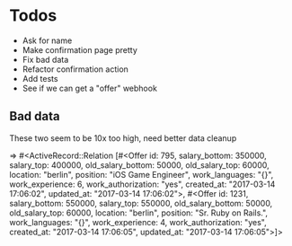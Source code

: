 # Todos

- Ask for name
- Make confirmation page pretty
- Fix bad data
- Refactor confirmation action
- Add tests
- See if we can get a "offer" webhook

## Bad data

These two seem to be 10x too high, need better data cleanup

=> #<ActiveRecord::Relation [#<Offer id: 795, salary_bottom: 350000, salary_top: 400000, old_salary_bottom: 50000, old_salary_top: 60000, location: "berlin", position: "iOS Game Engineer", work_languages: "{}", work_experience: 6, work_authorization: "yes", created_at: "2017-03-14 17:06:02", updated_at: "2017-03-14 17:06:02">, #<Offer id: 1231, salary_bottom: 550000, salary_top: 550000, old_salary_bottom: 50000, old_salary_top: 60000, location: "berlin", position: "Sr. Ruby on Rails.", work_languages: "{}", work_experience: 4, work_authorization: "yes", created_at: "2017-03-14 17:06:05", updated_at: "2017-03-14 17:06:05">]>

